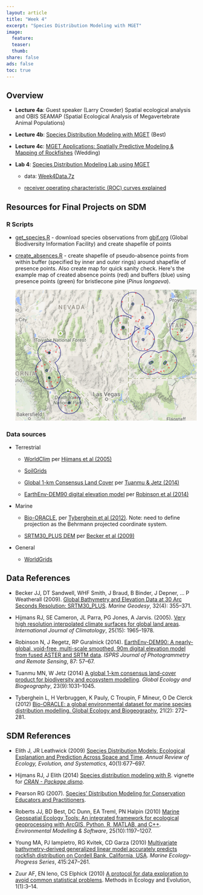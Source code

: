 ```yaml
---
layout: article
title: "Week 4"
excerpt: "Species Distribution Modeling with MGET"
image:
  feature:
  teaser:
  thumb:
share: false
ads: false
toc: true
---
```


## Overview

- **Lecture 4a**: Guest speaker (Larry Crowder) Spatial ecological analysis and OBIS SEAMAP (Spatial Ecological Analysis of Megavertebrate Animal Populations)

- **Lecture 4b**: [Species Distribution Modeling with MGET](https://purl.org/net/frew/ESM296/wk4/MGET_SDM.pdf) (Best)

- **Lecture 4c**: [MGET Applications: Spatially Predictive Modeling & Mapping of Rockfishes](https://purl.org/net/frew/ESM296/wk4/SppDistModelingLab.pdf) (Wedding)
    
- **Lab 4**: [Species Distribution Modeling Lab using MGET](https://purl.org/net/frew/ESM296/wk4/ESM296-4F_SppDistModelingGISLab.pdf)

    - data: [Week4Data.7z](https://purl.org/net/frew/ESM296/wk4/Week4Data.7z)
    
    - [receiver operating characteristic (ROC) curves explained](./roc.html)

## Resources for Final Projects on SDM

### R Scripts

- [get_species.R](https://github.com/ucsb-bren/esm296-4f/blob/gh-pages/wk4/get_species.R) - download species observations from [gbif.org]() (Global Biodiversity Information Facility) and create shapefile of points

- [create_absences.R](https://github.com/ucsb-bren/esm296-4f/blob/gh-pages/wk4/create_absences.R) - create shapefile of pseudo-absence points from within buffer (specified by inner and outer rings) around shapefile of presence points. Also create map for quick sanity check. Here's the example map of created absence points (red) and buffers (blue) using presence points (green) for bristlecone pine (_Pinus longaeva_).

    ![](./img/absence_Pinus_longaeva_map_cropped.png)

### Data sources

- Terrestrial

    - [WorldClim](http://www.worldclim.org) per [Hijmans et al (2005)](http://onlinelibrary.wiley.com/doi/10.1002/joc.1276/abstract)
    
    - [SoilGrids](http://www.soilgrids.org)

    - [Global 1-km Consensus Land Cover](http://www.earthenv.org/landcover.html) per [Tuanmu & Jetz (2014)](http://onlinelibrary.wiley.com/doi/10.1111/geb.12182/abstract)
      
    - [EarthEnv-DEM90 digital elevation model](http://www.earthenv.org/DEM.html) per [Robinson et al (2014)](http://www.sciencedirect.com/science/article/pii/S0924271613002360)
      

- Marine

    - [Bio-ORACLE](http://www.oracle.ugent.be), per [Tyberghein et al (2012)](http://onlinelibrary.wiley.com/doi/10.1111/j.1466-8238.2011.00656.x/full). Note: need to define projection as the Behrmann projected coordinate system.
    
    - [SRTM30_PLUS DEM](http://topex.ucsd.edu/WWW_html/srtm30_plus.html) per [Becker et al (2009)](http://topex.ucsd.edu/sandwell/publications/124_MG_Becker.pdf)

- General

    - [WorldGrids](http://worldgrids.org/doku.php)

## Data References

- Becker JJ, DT Sandwell, WHF Smith, J Braud, B Binder, J Depner, … P Weatherall (2009). [Global Bathymetry and Elevation Data at 30 Arc Seconds Resolution: SRTM30_PLUS](http://topex.ucsd.edu/sandwell/publications/124_MG_Becker.pdf). _Marine Geodesy_, 32(4): 355–371.

- Hijmans RJ, SE Cameron, JL Parra, PG Jones, A Jarvis. (2005). [Very high resolution interpolated climate surfaces for global land areas](http://onlinelibrary.wiley.com/doi/10.1002/joc.1276/abstract). _International Journal of Climatology_, 25(15): 1965–1978.

- Robinson N, J Regetz, RP Guralnick (2014). [EarthEnv-DEM90: A nearly-global, void-free, multi-scale smoothed, 90m digital elevation model from fused ASTER and SRTM data](http://www.sciencedirect.com/science/article/pii/S0924271613002360). _ISPRS Journal of Photogrammetry and Remote Sensing_, 87: 57–67.

- Tuanmu MN, W Jetz (2014) [A global 1-km consensus land-cover product for biodiversity and ecosystem modelling](http://onlinelibrary.wiley.com/doi/10.1111/geb.12182/abstract). _Global Ecology and Biogeography_, 23(9):1031–1045.

- Tyberghein L, H Verbruggen, K Pauly, C Troupin, F Mineur, O De Clerck (2012) [Bio-ORACLE: a global environmental dataset for marine species distribution modelling. Global Ecology and Biogeography](http://onlinelibrary.wiley.com/doi/10.1111/j.1466-8238.2011.00656.x/full), 21(2): 272–281.

## SDM References

- Elith J, JR Leathwick (2009) [Species Distribution Models: Ecological Explanation and Prediction Across Space and Time](https://purl.org/net/frew/ESM296/wk4/refs/Elith_Leathwick_2009.pdf). _Annual Review of Ecology, Evolution, and Systematics_, 40(1):677–697.

- Hijmans RJ, J Elith (2014) [Species distribution modeling with R](https://purl.org/net/frew/ESM296/wk4/refs/sdm.pdf). vignette for _[CRAN - Package dismo](http://cran.r-project.org/web/packages/dismo/index.html)_.

- Pearson RG (2007). [Species’ Distribution Modeling for Conservation Educators  and Practitioners](https://purl.org/net/frew/ESM296/wk4/refs/Pearson_2007.pdf).

- Roberts JJ, BD Best, DC Dunn, EA Treml, PN Halpin (2010) [Marine Geospatial Ecology Tools: An integrated framework for ecological geoprocessing with ArcGIS, Python, R, MATLAB, and C++](https://purl.org/net/frew/ESM296/wk4/refs/Roberts_etal_2010.pdf). _Environmental Modelling & Software_, 25(10):1197–1207.

- Young MA, PJ Iampietro, RG Kvitek, CD Garza (2010) [Multivariate bathymetry-derived generalized linear model accurately predicts rockfish distribution on Cordell Bank, California, USA](https://purl.org/net/frew/ESM296/wk4/refs/Young_etal_2010.pdf). _Marine Ecology-Progress Series_, 415:247–261.

- Zuur AF, EN Ieno, CS Elphick (2010) [A protocol for data exploration to avoid common statistical problems](
https://purl.org/net/frew/ESM296/wk4/refs/Zuur_etal_2009.pdf). Methods in Ecology and Evolution, 1(1):3–14.

